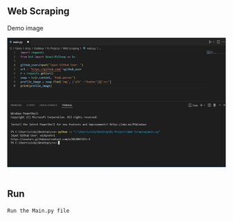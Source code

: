 ## Web Scraping

Demo image<br>

<img src="Demo.JPG" width="600" height="300"/><br><br>

## Run
```
Run the Main.py file
```

